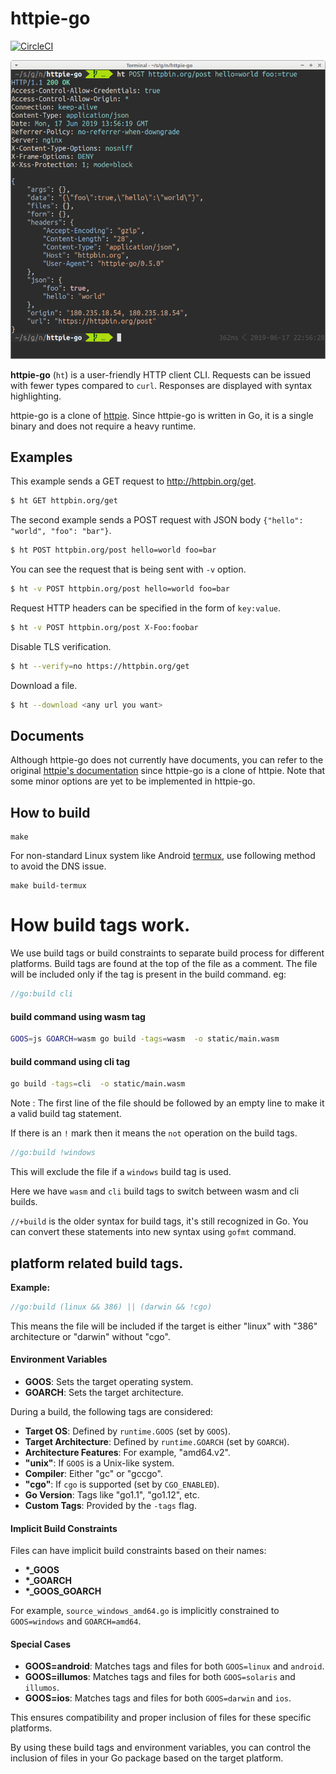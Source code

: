 # httpie-go

[![CircleCI](https://circleci.com/gh/nojima/httpie-go.svg?style=shield)](https://circleci.com/gh/nojima/httpie-go)

![httpie-go screenshot](./docs/images/screenshot.png)

**httpie-go** (`ht`) is a user-friendly HTTP client CLI.
Requests can be issued with fewer types compared to `curl`.
Responses are displayed with syntax highlighting.

httpie-go is a clone of [httpie](https://httpie.org/).
Since httpie-go is written in Go, it is a single binary and does not require a heavy runtime.

## Examples

This example sends a GET request to http://httpbin.org/get.

```bash
$ ht GET httpbin.org/get
```

The second example sends a POST request with JSON body `{"hello": "world", "foo": "bar"}`.

```bash
$ ht POST httpbin.org/post hello=world foo=bar
```

You can see the request that is being sent with `-v` option.

```bash
$ ht -v POST httpbin.org/post hello=world foo=bar
```

Request HTTP headers can be specified in the form of `key:value`.

```bash
$ ht -v POST httpbin.org/post X-Foo:foobar
```

Disable TLS verification.

```bash
$ ht --verify=no https://httpbin.org/get
```

Download a file.

```bash
$ ht --download <any url you want>
```

## Documents

Although httpie-go does not currently have documents, you can refer to the original [httpie's documentation](https://httpie.org/doc) since httpie-go is a clone of httpie.
Note that some minor options are yet to be implemented in httpie-go.

## How to build

```
make
```

For non-standard Linux system like Android [termux](https://termux.com/), use following method to avoid the DNS issue.

```
make build-termux
```


# How build tags work.

We use build tags or build constraints to separate build process for different platforms. Build tags are found at the top of the file as a comment. The file will be included only if the tag is present in the build command.
eg: 
```go
//go:build cli
```
#### build command using wasm tag
```sh
GOOS=js GOARCH=wasm go build -tags=wasm  -o static/main.wasm
```
#### build command using cli tag

```sh
go build -tags=cli  -o static/main.wasm
```

Note : The first line of the file should be followed by an empty line to make it a valid build tag statement.

If there is an `!` mark then it means the `not` operation on the build tags.

```go
//go:build !windows
```
This will exclude the file if a `windows` build tag is used.

Here we have `wasm` and `cli` build tags to switch between wasm and cli builds.

`//+build` is the older syntax for build tags, it's still recognized in Go. You can convert these statements into new syntax using `gofmt` command.

## platform related build tags.

**Example:**

```go
//go:build (linux && 386) || (darwin && !cgo)
```
This means the file will be included if the target is either "linux" with "386" architecture or "darwin" without "cgo".

#### Environment Variables

- **GOOS**: Sets the target operating system.
- **GOARCH**: Sets the target architecture.

During a build, the following tags are considered:

- **Target OS**: Defined by `runtime.GOOS` (set by `GOOS`).
- **Target Architecture**: Defined by `runtime.GOARCH` (set by `GOARCH`).
- **Architecture Features**: For example, "amd64.v2".
- **"unix"**: If `GOOS` is a Unix-like system.
- **Compiler**: Either "gc" or "gccgo".
- **"cgo"**: If `cgo` is supported (set by `CGO_ENABLED`).
- **Go Version**: Tags like "go1.1", "go1.12", etc.
- **Custom Tags**: Provided by the `-tags` flag.

#### Implicit Build Constraints
Files can have implicit build constraints based on their names:

- **\*_GOOS**
- **\*_GOARCH**
- **\*_GOOS_GOARCH**

For example, `source_windows_amd64.go` is implicitly constrained to `GOOS=windows` and `GOARCH=amd64`.

#### Special Cases
- **GOOS=android**: Matches tags and files for both `GOOS=linux` and `android`.
- **GOOS=illumos**: Matches tags and files for both `GOOS=solaris` and `illumos`.
- **GOOS=ios**: Matches tags and files for both `GOOS=darwin` and `ios`.

This ensures compatibility and proper inclusion of files for these specific platforms.

By using these build tags and environment variables, you can control the inclusion of files in your Go package based on the target platform.